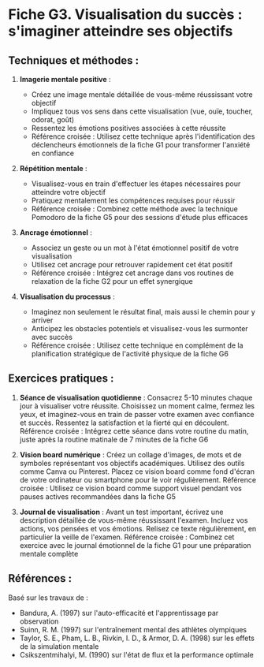 # Fiche G3. Visualisation du succès : s'imaginer atteindre ses objectifs

## Techniques et méthodes :

1. **Imagerie mentale positive** :
   - Créez une image mentale détaillée de vous-même réussissant votre objectif
   - Impliquez tous vos sens dans cette visualisation (vue, ouïe, toucher, odorat, goût)
   - Ressentez les émotions positives associées à cette réussite
   - Référence croisée : Utilisez cette technique après l'identification des déclencheurs émotionnels de la fiche G1 pour transformer l'anxiété en confiance

2. **Répétition mentale** :
   - Visualisez-vous en train d'effectuer les étapes nécessaires pour atteindre votre objectif
   - Pratiquez mentalement les compétences requises pour réussir
   - Référence croisée : Combinez cette méthode avec la technique Pomodoro de la fiche G5 pour des sessions d'étude plus efficaces

3. **Ancrage émotionnel** :
   - Associez un geste ou un mot à l'état émotionnel positif de votre visualisation
   - Utilisez cet ancrage pour retrouver rapidement cet état positif
   - Référence croisée : Intégrez cet ancrage dans vos routines de relaxation de la fiche G2 pour un effet synergique

4. **Visualisation du processus** :
   - Imaginez non seulement le résultat final, mais aussi le chemin pour y arriver
   - Anticipez les obstacles potentiels et visualisez-vous les surmonter avec succès
   - Référence croisée : Utilisez cette technique en complément de la planification stratégique de l'activité physique de la fiche G6

## Exercices pratiques :

1. **Séance de visualisation quotidienne** :
   Consacrez 5-10 minutes chaque jour à visualiser votre réussite. Choisissez un moment calme, fermez les yeux, et imaginez-vous en train de passer votre examen avec confiance et succès. Ressentez la satisfaction et la fierté qui en découlent.
   Référence croisée : Intégrez cette séance dans votre routine du matin, juste après la routine matinale de 7 minutes de la fiche G6

2. **Vision board numérique** :
   Créez un collage d'images, de mots et de symboles représentant vos objectifs académiques. Utilisez des outils comme Canva ou Pinterest. Placez ce vision board comme fond d'écran de votre ordinateur ou smartphone pour le voir régulièrement.
   Référence croisée : Utilisez ce vision board comme support visuel pendant vos pauses actives recommandées dans la fiche G5

3. **Journal de visualisation** :
   Avant un test important, écrivez une description détaillée de vous-même réussissant l'examen. Incluez vos actions, vos pensées et vos émotions. Relisez ce texte régulièrement, en particulier la veille de l'examen.
   Référence croisée : Combinez cet exercice avec le journal émotionnel de la fiche G1 pour une préparation mentale complète

## Références :

Basé sur les travaux de :
- Bandura, A. (1997) sur l'auto-efficacité et l'apprentissage par observation
- Suinn, R. M. (1997) sur l'entraînement mental des athlètes olympiques
- Taylor, S. E., Pham, L. B., Rivkin, I. D., & Armor, D. A. (1998) sur les effets de la simulation mentale
- Csikszentmihalyi, M. (1990) sur l'état de flux et la performance optimale